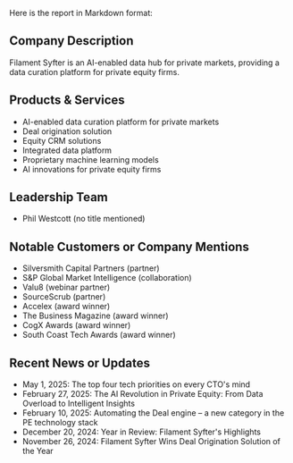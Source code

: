 Here is the report in Markdown format:

## Company Description

Filament Syfter is an AI-enabled data hub for private markets, providing a data curation platform for private equity firms.

## Products & Services

* AI-enabled data curation platform for private markets
* Deal origination solution
* Equity CRM solutions
* Integrated data platform
* Proprietary machine learning models
* AI innovations for private equity firms

## Leadership Team

* Phil Westcott (no title mentioned)

## Notable Customers or Company Mentions

* Silversmith Capital Partners (partner)
* S&P Global Market Intelligence (collaboration)
* Valu8 (webinar partner)
* SourceScrub (partner)
* Accelex (award winner)
* The Business Magazine (award winner)
* CogX Awards (award winner)
* South Coast Tech Awards (award winner)

## Recent News or Updates

* May 1, 2025: The top four tech priorities on every CTO's mind
* February 27, 2025: The AI Revolution in Private Equity: From Data Overload to Intelligent Insights
* February 10, 2025: Automating the Deal engine – a new category in the PE technology stack
* December 20, 2024: Year in Review: Filament Syfter's Highlights
* November 26, 2024: Filament Syfter Wins Deal Origination Solution of the Year